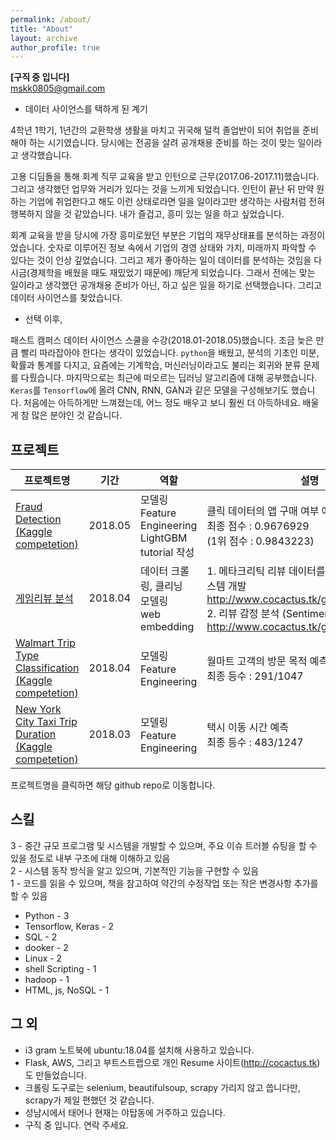 ```yaml
---
permalink: /about/
title: "About"
layout: archive
author_profile: true
---
```


**[구직 중 입니다]** <br>
mskk0805@gmail.com

- 데이터 사이언스를 택하게 된 계기

 4학년 1학기, 1년간의 교환학생 생활을 마치고 귀국해 덜컥 졸업반이 되어 취업을 준비해야 하는 시기였습니다. 당시에는 전공을 살려 공개채용 준비를 하는 것이 맞는 일이라고 생각했습니다.


 고용 디딤돌을 통해 회계 직무 교육을 받고 인턴으로 근무(2017.06-2017.11)했습니다. 그리고 생각했던 업무와 거리가 있다는 것을 느끼게 되었습니다. 인턴이 끝난 뒤 만약 원하는 기업에 취업한다고 해도 이런 상태로라면 일을 일이라고만 생각하는 사람처럼 전혀 행복하지 않을 것 같았습니다. 내가 즐겁고, 흥미 있는 일을 하고 싶었습니다.


 회계 교육을 받을 당시에 가장 흥미로웠던 부분은 기업의 재무상태표를 분석하는 과정이었습니다. 숫자로 이루어진 정보 속에서 기업의 경영 상태와 가치, 미래까지 파악할 수 있다는 것이 인상 깊었습니다. 그리고 제가 좋아하는 일이 데이터를 분석하는 것임을 다시금(경제학을 배웠을 때도 재밌었기 때문에) 깨닫게 되었습니다. 그래서 전에는 맞는 일이라고 생각했던 공개채용 준비가 아닌, 하고 싶은 일을 하기로 선택했습니다. 그리고 데이터 사이언스를 찾았습니다.

 - 선택 이후,

패스트 캠퍼스 데이터 사이언스 스쿨을 수강(2018.01-2018.05)했습니다. 조금 늦은 만큼 빨리 따라잡아야 한다는 생각이 있었습니다. `python`을 배웠고, 분석의 기초인 미분, 확률과 통계를 다지고, 요즘에는 기계학습, 머신러닝이라고도 불리는 회귀와 분류 문제를 다뤘습니다. 마지막으로는 최근에 떠오르는 딥러닝 알고리즘에 대해 공부했습니다. `Keras`를 `Tensorflow`에 올려 CNN, RNN, GAN과 같은 모델을 구성해보기도 했습니다. 처음에는 아득하게만 느껴졌는데, 어느 정도 배우고 보니 훨씬 더 아득하네요. 배울 게 참 많은 분야인 것 같습니다.


## 프로젝트

| 프로젝트명 	| 기간 	|  역할 	| 설명 	|
|-|-|-|-|
| [Fraud Detection<br>(Kaggle competetion)](https://github.com/Moons08/LightGBM-tutorial-Fraud_Detection) | 2018.05 | 모델링<br>Feature Engineering <br> LightGBM tutorial 작성 | 클릭 데이터의 앱 구매 여부 예측<br>최종 점수 : 0.9676929<br>(1위 점수 : 0.9843223)|
|[게임리뷰 분석](https://github.com/Moons08/game_review)|2018.04| 데이터 크롤링, 클리닝<br> 모델링<br> web embedding| 1. 메타크리틱 리뷰 데이터를 이용한 게임 추천 시스템 개발 <br> http://www.cocactus.tk/game_recommend/<br> 2. 리뷰 감정 분석 (Sentiment Analysis)<br> http://www.cocactus.tk/game_review
| [Walmart Trip Type Classification<br>(Kaggle competetion)](https://github.com/YounginLEE/DSS7_Walmart/blob/master/Main/ReadMe.md) | 2018.04 | 모델링 <br> Feature Engineering | 월마트 고객의 방문 목적 예측<br> 최종 등수 : 291/1047
|[New York City Taxi Trip Duration<br>(Kaggle competetion)](https://github.com/Moons08/personal-project-archive/tree/master/TaxiTrip)| 2018.03 | 모델링 <br> Feature Engineering  | 택시 이동 시간 예측 <br> 최종 등수 : 483/1247

프로젝트명을 클릭하면 해당 github repo로 이동합니다.

## 스킬
3 - 중간 규모 프로그램 및 시스템을 개발할 수 있으며, 주요 이슈 트러블 슈팅을 할 수 있을 정도로 내부 구조에 대해 이해하고 있음<br>
2 - 시스템 동작 방식을 알고 있으며, 기본적인 기능을 구현할 수 있음<br>
1 - 코드를 읽을 수 있으며, 책을 참고하여 약간의 수정작업 또는 작은 변경사항 추가를 할 수 있음

- Python - 3
- Tensorflow, Keras - 2
- SQL - 2
- dooker - 2
- Linux - 2
- shell Scripting - 1
- hadoop - 1
- HTML, js, NoSQL - 1


## 그 외
- i3 gram 노트북에 ubuntu:18.04를 설치해 사용하고 있습니다.
- Flask, AWS, 그리고 부트스트랩으로 개인 Resume 사이트(http://cocactus.tk)도 만들었습니다.
- 크롤링 도구로는 selenium, beautifulsoup, scrapy 가리지 않고 씁니다만, scrapy가 제일 편했던 것 같습니다.
- 성남시에서 태어나 현재는 야탑동에 거주하고 있습니다.
- 구직 중 입니다. 연락 주세요.
